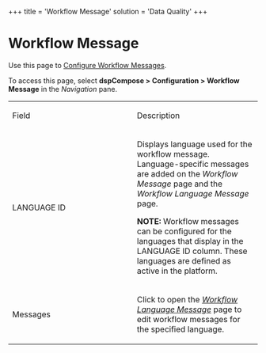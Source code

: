 +++
title = 'Workflow Message'
solution = 'Data Quality'
+++

# Workflow Message

<div class="use">

Use this page to [Configure Workflow
Messages](../Config/Configure_Workflow_Messages.htm).

</div>

To access this page, select <span style="font-weight: bold;">dspCompose
\>
</span><span style="background: #ffffff;font-weight: bold;">Configuration
\> Workflow Message</span> in the *Navigation* pane.

<table>
<colgroup>
<col style="width: 50%" />
<col style="width: 50%" />
</colgroup>
<tbody>
<tr class="odd">
<td><p>Field</p></td>
<td><p>Description</p></td>
</tr>
<tr class="even">
<td><p>LANGUAGE ID</p></td>
<td><p>Displays language used for the workflow message. Language-specific messages are added on the <em>Workflow Message</em> page and the <em>Workflow Language Message</em> page.</p>
<p><strong>NOTE:</strong> Workflow messages can be configured for the languages that display in the LANGUAGE ID column. These languages are defined as active in the platform.</p></td>
</tr>
<tr class="odd">
<td><p>Messages</p></td>
<td><p>Click to open the <em><a href="Workflow_Language_Message_H.htm">Workflow Language Message</a></em> page to edit workflow messages for the specified language.</p></td>
</tr>
</tbody>
</table>
